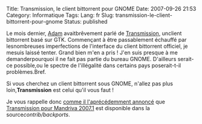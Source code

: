 Title: Transmission, le client bittorrent pour GNOME
Date: 2007-09-26 21:53
Category: Informatique
Tags:
Lang: fr
Slug: transmission-le-client-bittorrent-pour-gnome
Status: published

Le mois dernier, [Adam](http://www.happyassassin.net/) avaitbrêvement parlé de [Transmission](http://transmission.m0k.org/), unclient bittorrent basé sur GTK. Commençant à être passablement échauffé par lesnombreuses imperfections de l'interface du client bittorrent officiel, je mesuis laissé tenter. Grand bien m'en a pris ! J'en suis presque à me demanderpourquoi il ne fait pas partie du bureau GNOME. D'ailleurs serait-ce possible,ou le spectre de l'illégalité dans certains pays poserait-t-il problèmes.Bref.

Si vous cherchez un client bittorrent sous GNOME, n'allez pas plus loin,**Transmission** est celui qu'il vous faut !

Je vous rappelle donc [comme il l'aprécédemment annoncé](http://www.happyassassin.net/2007/04/24/post-2007-spring/) que [Transmission pour Mandriva 2007.1](ftp://ftp.proxad.net/pub/Distributions_Linux/MandrivaLinux/official/2007.1/i586/media/contrib/backports/) est disponible dans la source*contrib/backports*.
